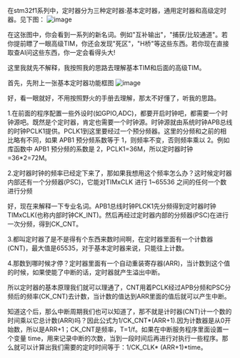   在stm32f1系列中，定时器分为三种定时器:基本定时器，通用定时器和高级定时器。见下图：
  ![image](https://github.com/user-attachments/assets/1c5643d5-3fa3-4818-8416-0fdbd9acff0a)

  在这张图中，你会看到一系列的新名词。例如"互补输出"，"捕获/比较通道"。若你提前瞟了一眼高级TIM，你还会发现"死区"，"H桥"等这些东西。若你现在直接取查AI问这些东西，你一定会看得头大!

  这里我就先不解释，我按照我的思路去理解基本TIM和后面的高级TIM。

  首先，先附上一张基本定时器功能框图
  ![image](https://github.com/user-attachments/assets/a68d4eb7-3266-4d62-abb9-a760ec61e801)

  好，看一眼就好，不用按照野火的手册去理解，那太不好懂了，听我的思路。

  1.在前面的程序配置一些外设时(如GPIO,ADC)，都要开启时钟吧，都需要一个时钟源吧。既然是个定时器，肯定也需要一个时钟源。时钟源就由系统时钟APB总线的时钟PCLK1提供。PCLK1到这里要经过一个预分频器。这里的分频和之前的相比略有不同，如果 APB1 预分频系数等于 1，则频率不变，否则频率乘以 2。例如库函数中 APB1 预分频的系数是 2，PCLK1=36M，所以定时器时钟=36*2=72M。

  2.定时器时钟的频率已经定下来了，那如果我想用这个频率怎么办？这时候定时器内部还有一个分频器(PSC)，它能对TIMxCLK 进行 1~65536 之间的任何一个数进行分频

  好，现在来解释一下专业名词。APB1总线时钟PLCK1先分频得到定时器时钟TIMxCLK(也称内部时钟CK_INT)。然后再经过定时器内部的分频器(PSC)在进行一次分频，得到CK_CNT。

  3.都叫定时器了是不是得有个东西来数时间啊，在定时器里面有一个计数器(CNT)，最大值是65535，对于基本定时器来说，只能往上计数。

  4.那数到哪时候才停？定时器里面有一个自动重装寄存器(ARR)，当计数到这个值的时候，如果使能了中断的话，定时器就产生溢出中断。

  所以定时器的基本原理我们就可以理通了，CNT用着PCLK经过APB分频和PSC分频后的频率(CK_CNT)去计数，当计数的值达到ARR里面的值后就可以产生中断。

  知道这个后，那么中断周期我们也可以知道了，那不就是计时器(CNT)计一个数的时间乘以它总计数(ARR)吗？因此公式为1/CK_CNT*(ARR+1).因为计数器是从0开始数，所以是ARR+1；CK_CNT是频率，T=1/f。如果在中断服务程序里面设置一个变量 time，用来记录中断的次数，当到一段时间后再进行对执行一些程序。那么就可以计算出我们需要的定时时间等于：1/CK_CLK* (ARR+1)*time。

  
